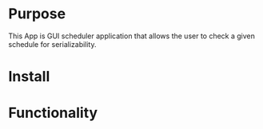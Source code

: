 # Purpose

This App is GUI scheduler application that allows
the user to check a given schedule for serializability.

# Install

# Functionality

